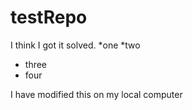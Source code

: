 # testRepo
I think I got it solved. 
*one
*two
* three
* four

I have modified this on my local computer


